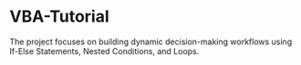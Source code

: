 # VBA-Tutorial
The project focuses on building dynamic decision-making workflows using If-Else Statements, Nested Conditions, and Loops.
